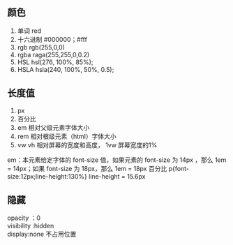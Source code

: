 ## 颜色     
1. 单词  red 
2. 十六进制 #000000；#fff   
3. rgb  rgb(255,0,0)  
4. rgba raga(255,255,0,0.2)    
5. HSL hsl(276, 100%, 85%);   
6. HSLA hsla(240, 100%, 50%, 0.5); 
   
## 长度值 
1. px
2. 百分比
3. em 相对父级元素字体大小   
4. rem 相对根级元素（html）字体大小   
5. vw vh 相对屏幕的宽度和高度， 1vw 屏幕宽度的1%
 
em：本元素给定字体的 font-size 值，如果元素的 font-size 为 14px ，那么 1em = 14px；如果 font-size 为 18px，那么 1em = 18px
百分比  p{font-size:12px;line-height:130%} line-height = 15.6px

## 隐藏  
opacity ：0    
visibility :hidden  
display:none   不占用位置    